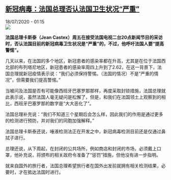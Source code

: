 <!--1595030247000-->
[新冠病毒：法国总理否认法国卫生状况“严重”](http://www.rfi.fr//cn/%E6%B3%95%E5%9B%BD/20200717-%E6%96%B0%E5%86%A0%E7%97%85%E6%AF%92-%E6%B3%95%E5%9B%BD%E6%80%BB%E7%90%86%E5%90%A6%E8%AE%A4%E6%B3%95%E5%9B%BD%E5%8D%AB%E7%94%9F%E7%8A%B6%E5%86%B5-%E4%B8%A5%E9%87%8D)
------

<div>18/07/2020 - 01:15</div><img src="https://s.rfi.fr/media/display/5c673ed4-c748-11ea-8e22-005056a98db9/w:310/p:16x9/000_1va014_0.jpg"><p><strong>法国总理卡斯泰（Jean Castex）周五在接受法国电视二台20点新闻节目的采访时，否认法国目前的新冠病毒卫生状况是“严重”的，不过，他呼吁法国人要“提高警惕”。</strong></p><div class="t-content__body u-clearfix"><div class="m-interstitial"></div><p>几天以来，在法国的多个地区，新冠患者的感染率都在升高，尤其是在位于法国西北部的布列塔尼地区，新冠患者的感染率周四上升到了2.62，在这一背景下，法国总理就新冠疫情表示说：“我们必须保持警惕。（法国的情况）不是“严重的情况”，但需要我们提高警惕。”</p><p>当被问及法国是否有可能像西班牙巴塞罗那那样，再度采取封锁措施，法国总理就此表示说，虽然法国人毫无疑问是松懈了，但是，和我们在法国领土上观察到的相比，西班牙巴塞罗那的数字是“大大恶化了”。</p><p>法国总理补充说：“我们不知道三个星期后会怎么样，因此我们的作用是通过更多的检测进行预防，并对我们的同胞加强解释。”</p><p>法国总理卡斯泰还说，唾液检测法正在开发之中，新冠病毒检测目前还是仅通过鼻拭子进行。</p><p>总理还说，从下周起，在封闭的公共场所，例如商店和封闭的市场，必须戴上口罩，他补充说，将颁布的相关政府令准备了“惩罚”措施，但他没有进一步指明。</p><p>就来自国外的旅行者，法国总理希望旅行者在国外出发前就拥有相关检测结果，必要时，才在抵达法国时进行。</p><p> </p><div class="o-self-promo o-self-promo--nl o-self-promo--hidden" data-selfpromo-newsletter></div><div class="o-self-promo o-self-promo--app o-self-promo--hidden" data-selfpromo-app></div></div>
